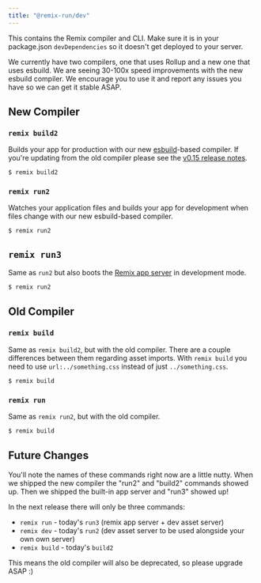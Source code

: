 ```yaml
---
title: "@remix-run/dev"
---
```


This contains the Remix compiler and CLI. Make sure it is in your package.json `devDependencies` so it doesn't get deployed to your server.

<docs-info>We currently have two compilers, one that uses Rollup and a new one that uses esbuild. We are seeing 30-100x speed improvements with the new esbuild compiler. We encourage you to use it and report any issues you have so we can get it stable ASAP.</docs-info>

## New Compiler

### `remix build2`

Builds your app for production with our new [esbuild](https://esbuild.github.io)-based compiler. If you're updating from the old compiler please see the [v0.15 release notes](../../releases/v0.15.0/).

```sh
$ remix build2
```

### `remix run2`

Watches your application files and builds your app for development when files change with our new esbuild-based compiler.

```sh
$ remix run2
```

## `remix run3`

Same as `run2` but also boots the [Remix app server](../serve/) in development mode.

```sh
$ remix run2
```

## Old Compiler

### `remix build`

Same as `remix build2`, but with the old compiler. There are a couple differences between them regarding asset imports. With `remix build` you need to use `url:../something.css` instead of just `../something.css`.

```sh
$ remix build
```

### `remix run`

Same as `remix run2`, but with the old compiler.

```sh
$ remix build
```

## Future Changes

You'll note the names of these commands right now are a little nutty. When we shipped the new compiler the "run2" and "build2" commands showed up. Then we shipped the built-in app server and "run3" showed up!

In the next release there will only be three commands:

- `remix run` - today's `run3` (remix app server + dev asset server)
- `remix dev` - today's `run2` (dev asset server to be used alongside your own own server)
- `remix build` - today's `build2`

This means the old compiler will also be deprecated, so please upgrade ASAP :)
